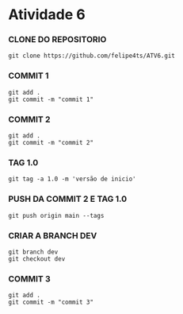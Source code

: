# Atividade 6

### CLONE DO REPOSITORIO
`git clone https://github.com/felipe4ts/ATV6.git`

### COMMIT 1 
```
git add .
git commit -m "commit 1"

```

### COMMIT 2
```
git add .
git commit -m "commit 2"

```


### TAG 1.0
```
git tag -a 1.0 -m 'versão de inicio'

```

### PUSH DA COMMIT 2 E TAG 1.0
```
git push origin main --tags

```

### CRIAR A BRANCH DEV
```
git branch dev
git checkout dev

```

### COMMIT 3
```
git add .
git commit -m "commit 3"

```
